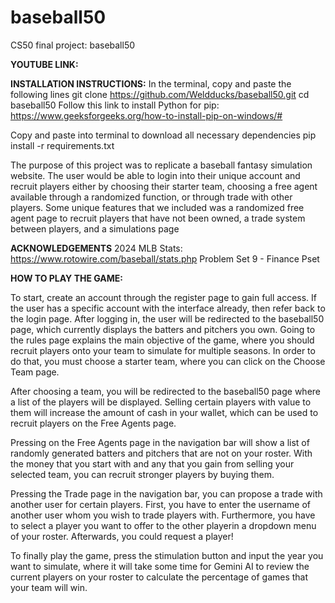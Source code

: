 # baseball50
CS50 final project: baseball50

**YOUTUBE LINK:**

**INSTALLATION INSTRUCTIONS:**
In the terminal, copy and paste the following lines
git clone https://github.com/Weldducks/baseball50.git
cd baseball50
Follow this link to install Python for pip: https://www.geeksforgeeks.org/how-to-install-pip-on-windows/#

Copy and paste into terminal to download all necessary dependencies
pip install -r requirements.txt

The purpose of this project was to replicate a baseball fantasy simulation website. The user would be able to login into their unique account and recruit players either by choosing their starter team, choosing a free agent available through a randomized function, or through trade with other players. Some unique features that we included was a randomized free agent page to recruit players that have not been owned, a trade system between players, and a simulations page

**ACKNOWLEDGEMENTS**
2024 MLB Stats:
https://www.rotowire.com/baseball/stats.php
Problem Set 9 - Finance Pset

**HOW TO PLAY THE GAME:**

To start, create an account through the register page to gain full access. If the user has a specific account with the interface already, then refer back to the login page. After logging in, the user will be redirected to the baseball50 page, which currently displays the batters and pitchers you own. Going to the rules page explains the main objective of the game, where you should recruit players onto your team to simulate for multiple seasons. In order to do that, you must choose a starter team, where you can click on the Choose Team page.

After choosing a team, you will be redirected to the baseball50 page where a list of the players will be displayed. Selling certain players with value to them will increase the amount of cash in your wallet, which can be used to recruit players on the Free Agents page.

Pressing on the Free Agents page in the navigation bar will show a list of randomly generated batters and pitchers that are not on your roster. With the money that you start with and any that you gain from selling your selected team, you can recruit stronger players by buying them.

Pressing the Trade page in the navigation bar, you can propose a trade with another user for certain players. First, you have to enter the username of another user whom you wish to trade players with. Furthermore, you have to select a player you want to offer to the other playerin a dropdown menu of your roster. Afterwards, you could request a player!


To finally play the game, press the stimulation button and input the year you want to simulate, where it will take some time for Gemini AI to review the current players on your roster to calculate the percentage of games that your team will win.
